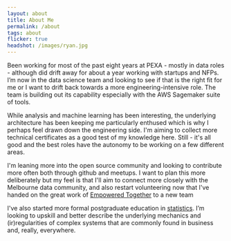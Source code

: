 ```yaml
---
layout: about
title: About Me
permalink: /about
tags: about
flicker: true
headshot: /images/ryan.jpg
---
```


Been working for most of the past eight years at PEXA - mostly in data roles - although did drift away for about a year working with startups and NFPs. I’m now in the data science team and looking to see if that is the right fit for me or I want to drift back towards a more engineering-intensive role. The team is building out its capability especially with the AWS Sagemaker suite of tools.

While analysis and machine learning has been interesting, the underlying architecture has been keeping me particularly enthused which is why I perhaps feel drawn down the engineering side. I'm aiming to collect more technical certificates as a good test of my knowledge here. Still - it's all good and the best roles have the autonomy to be working on a few different areas.

I'm leaning more into the open source community and looking to contribute more often both through github and meetups. I want to plan this more deliberately but my feel is that I'll aim to connect more closely with the Melbourne data community, and also restart volunteering now that I've handed on the great work of [Empowered Together](https://empoweredtogether.com.au) to a new team

I've also started more formal postgraduate education in [statistics](https://www.swinburne.edu.au/study/course/Graduate-Certificate-of-Applied-Statistics-GC-APPS/local). I’m looking to upskill and better describe the underlying mechanics and (ir)regularities of complex systems that are commonly found in business and, really, everywhere.

<style>
.post-header{
  text-align: center; /* Want the About Page header to be in the middle # TODO add this to css*/
}
</style>
